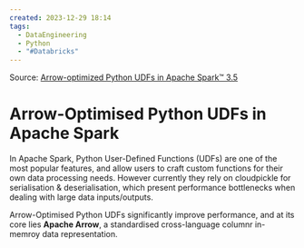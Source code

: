 ```yaml
---
created: 2023-12-29 18:14
tags:
  - DataEngineering
  - Python
  - "#Databricks"
---
```

Source: [Arrow-optimized Python UDFs in Apache Spark™ 3.5](https://www.databricks.com/blog/arrow-optimized-python-udfs-apache-sparktm-35)

# Arrow-Optimised Python UDFs in Apache Spark

In Apache Spark, Python User-Defined Functions (UDFs) are one of the most popular features, and allow users to craft custom functions for their own data processing needs. However currently they rely on cloudpickle for serialisation & deserialisation, which present performance bottlenecks when dealing with large data inputs/outputs.

Arrow-Optimised Python UDFs significantly improve performance, and at its core lies **Apache Arrow**, a standardised cross-language columnr in-memroy data representation.
